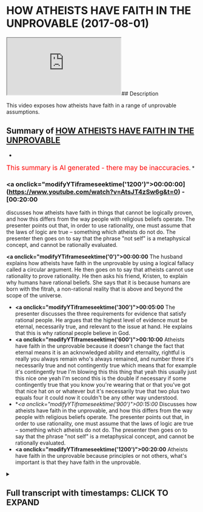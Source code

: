 # HOW ATHEISTS HAVE FAITH IN THE UNPROVABLE (2017-08-01)

<iframe loading='lazy' src='https://www.youtube.com/embed/AtsJT4zSw6g'></iframe>## Description

This video exposes how atheists have faith in a range of unprovable assumptions.

## Summary of [HOW ATHEISTS HAVE FAITH IN THE UNPROVABLE](https://www.youtube.com/watch?v=AtsJT4zSw6g)


*

<span style="color:red; font-size:125%">This summary is AI generated - there may be inaccuracies</span>. [](/)*

### <a onclick=\"modifyYTiframeseektime('1200')\">00:00:00](https://www.youtube.com/watch?v=AtsJT4zSw6g&t=0) - [00:20:00</a>

 discusses how atheists have faith in things that cannot be logically proven, and how this differs from the way people with religious beliefs operate. The presenter points out that, in order to use rationality, one must assume that the laws of logic are true – something which atheists do not do. The presenter then goes on to say that the phrase "not self" is a metaphysical concept, and cannot be rationally evaluated.

**<a onclick=\"modifyYTiframeseektime('0')\">00:00:00</a>** The husband explains how atheists have faith in the unprovable by using a logical fallacy called a circular argument. He then goes on to say that atheists cannot use rationality to prove rationality. He then asks his friend, Kristen, to explain why humans have rational beliefs. She says that it is because humans are born with the fitrah, a non-rational reality that is above and beyond the scope of the universe.
* **<a onclick=\"modifyYTiframeseektime('300')\">00:05:00</a>** The presenter discusses the three requirements for evidence that satisfy rational people. He argues that the highest level of evidence must be eternal, necessarily true, and relevant to the issue at hand. He explains that this is why rational people believe in God.
* **<a onclick=\"modifyYTiframeseektime('600')\">00:10:00</a>** Atheists have faith in the unprovable because it doesn't change the fact that eternal means it is an acknowledged ability and eternality, rightful is really you always remain who's always remained, and number three it's necessarily true and not contingently true which means that for example it's contingently true I'm blowing this this thing that yeah this usually just this nice one yeah I'm second this is the double if necessary if some contingently true that you know you're wearing that or that you've got that nice hat on or whatever but it's necessarily true that two plus two equals four it could now it couldn't be any other way understood.
* **<a onclick=\"modifyYTiframeseektime('900')\">00:15:00</a>* Discusses how atheists have faith in the unprovable, and how this differs from the way people with religious beliefs operate. The presenter points out that, in order to use rationality, one must assume that the laws of logic are true – something which atheists do not do. The presenter then goes on to say that the phrase "not self" is a metaphysical concept, and cannot be rationally evaluated.
* **<a onclick=\"modifyYTiframeseektime('1200')\">00:20:00</a>** Atheists have faith in the unprovable because principles or not others, what's important is that they have faith in the unprovable.

<details><summary><h2>Full transcript with timestamps: CLICK TO EXPAND</h2></summary>

<a onclick="modifyYTiframeseektime('0)')">0:00:00 the husband excuse me show me how you<\/a>
<a onclick="modifyYTiframeseektime('3)')">0:00:03 can hold it hovered you see the problem<\/a>
<a onclick="modifyYTiframeseektime('5)')">0:00:05 here you can find you don't see the<\/a>
<a onclick="modifyYTiframeseektime('6)')">0:00:06 problem then that would make you sorry<\/a>
<a onclick="modifyYTiframeseektime('8)')">0:00:08 sir I will make you someone who's gonna<\/a>
<a onclick="modifyYTiframeseektime('9)')">0:00:09 where the problem is in logic you have<\/a>
<a onclick="modifyYTiframeseektime('12)')">0:00:12 something called a logical fallacy<\/a>
<a onclick="modifyYTiframeseektime('14)')">0:00:14 ladies and gentlemen the logical fallacy<\/a>
<a onclick="modifyYTiframeseektime('16)')">0:00:16 is with me and let me stick with the<\/a>
<a onclick="modifyYTiframeseektime('18)')">0:00:18 ladies and gentle because also the<\/a>
<a onclick="modifyYTiframeseektime('19)')">0:00:19 people around they have it they need to<\/a>
<a onclick="modifyYTiframeseektime('21)')">0:00:21 be educated we can have a conference let<\/a>
<a onclick="modifyYTiframeseektime('23)')">0:00:23 me speak you right people at any time<\/a>
<a onclick="modifyYTiframeseektime('24)')">0:00:24 you think people are learning please<\/a>
<a onclick="modifyYTiframeseektime('25)')">0:00:25 yeah let me tell you something here let<\/a>
<a onclick="modifyYTiframeseektime('28)')">0:00:28 me say something go see them again<\/a>
<a onclick="modifyYTiframeseektime('29)')">0:00:29 Richard<\/a>
<a onclick="modifyYTiframeseektime('30)')">0:00:30 Rob sorry apologize honestly I forgot<\/a>
<a onclick="modifyYTiframeseektime('32)')">0:00:32 now Rob if I tell you something right<\/a>
<a onclick="modifyYTiframeseektime('35)')">0:00:35 here right now do you use rush it cut to<\/a>
<a onclick="modifyYTiframeseektime('39)')">0:00:39 the writers place a circular argument a<\/a>
<a onclick="modifyYTiframeseektime('40)')">0:00:40 circular argument is to use the thing to<\/a>
<a onclick="modifyYTiframeseektime('43)')">0:00:43 prove a thing<\/a>
<a onclick="modifyYTiframeseektime('43)')">0:00:43 okay how so how do you prove that I'm<\/a>
<a onclick="modifyYTiframeseektime('47)')">0:00:47 told because I because I'm to understand<\/a>
<a onclick="modifyYTiframeseektime('49)')">0:00:49 - okay is that you need something<\/a>
<a onclick="modifyYTiframeseektime('52)')">0:00:52 external from the thing in order to<\/a>
<a onclick="modifyYTiframeseektime('54)')">0:00:54 prove the thing otherwise you've fallen<\/a>
<a onclick="modifyYTiframeseektime('57)')">0:00:57 into a logical fallacy here's a circular<\/a>
<a onclick="modifyYTiframeseektime('59)')">0:00:59 argument you understand thank you<\/a>
<a onclick="modifyYTiframeseektime('60)')">0:01:00 self-evident substituting choose<\/a>
<a onclick="modifyYTiframeseektime('63)')">0:01:03 axiomatic what a term you use okay those<\/a>
<a onclick="modifyYTiframeseektime('65)')">0:01:05 of the logic so you'll say my question<\/a>
<a onclick="modifyYTiframeseektime('67)')">0:01:07 to you sir<\/a>
<a onclick="modifyYTiframeseektime('68)')">0:01:08 it was thank you no I'm not in the same<\/a>
<a onclick="modifyYTiframeseektime('70)')">0:01:10 position okay thank you Wow before I<\/a>
<a onclick="modifyYTiframeseektime('72)')">0:01:12 show you just to recap your position was<\/a>
<a onclick="modifyYTiframeseektime('75)')">0:01:15 you can use rationality to prove<\/a>
<a onclick="modifyYTiframeseektime('78)')">0:01:18 rationality you understand that I didn't<\/a>
<a onclick="modifyYTiframeseektime('80)')">0:01:20 say that yes you did it is no<\/a>
<a onclick="modifyYTiframeseektime('82)')">0:01:22 dimensionality no you said you can I ask<\/a>
<a onclick="modifyYTiframeseektime('84)')">0:01:24 you directly okay and it's on camera I<\/a>
<a onclick="modifyYTiframeseektime('86)')">0:01:26 said can you use rationality are you<\/a>
<a onclick="modifyYTiframeseektime('88)')">0:01:28 telling me you can use rational reason<\/a>
<a onclick="modifyYTiframeseektime('89)')">0:01:29 yes yes okay now my question to you sir<\/a>
<a onclick="modifyYTiframeseektime('91)')">0:01:31 is is it the case now have you<\/a>
<a onclick="modifyYTiframeseektime('95)')">0:01:35 understood that why you can't use<\/a>
<a onclick="modifyYTiframeseektime('96)')">0:01:36 rationality to prove rationality okay<\/a>
<a onclick="modifyYTiframeseektime('98)')">0:01:38 let me tell you then it will project it<\/a>
<a onclick="modifyYTiframeseektime('100)')">0:01:40 applies and explanation I know it's a<\/a>
<a onclick="modifyYTiframeseektime('103)')">0:01:43 it's a circular argument it's a fallacy<\/a>
<a onclick="modifyYTiframeseektime('105)')">0:01:45 see axiomatic properly basic beliefs so<\/a>
<a onclick="modifyYTiframeseektime('109)')">0:01:49 you're saying is axiomatic something<\/a>
<a onclick="modifyYTiframeseektime('111)')">0:01:51 which is actually magic by definition<\/a>
<a onclick="modifyYTiframeseektime('113)')">0:01:53 requires no evidence has no evidence<\/a>
<a onclick="modifyYTiframeseektime('117)')">0:01:57 much as it has no means no has more<\/a>
<a onclick="modifyYTiframeseektime('120)')">0:02:00 evident you have to use it in order to<\/a>
<a onclick="modifyYTiframeseektime('122)')">0:02:02 fossilize the evidence that you have a<\/a>
<a onclick="modifyYTiframeseektime('123)')">0:02:03 mind<\/a>
<a onclick="modifyYTiframeseektime('125)')">0:02:05 but if you give us understanding why the<\/a>
<a onclick="modifyYTiframeseektime('127)')">0:02:07 evidence that you sir have a mind and<\/a>
<a onclick="modifyYTiframeseektime('129)')">0:02:09 rationality if we're able to speak that<\/a>
<a onclick="modifyYTiframeseektime('131)')">0:02:11 I'm able to thank you so you're using<\/a>
<a onclick="modifyYTiframeseektime('132)')">0:02:12 your using your mind and rationality to<\/a>
<a onclick="modifyYTiframeseektime('134)')">0:02:14 prove mind emotional theory so it's a<\/a>
<a onclick="modifyYTiframeseektime('136)')">0:02:16 circular argument as always notice told<\/a>
<a onclick="modifyYTiframeseektime('138)')">0:02:18 you that it makes you mad<\/a>
<a onclick="modifyYTiframeseektime('139)')">0:02:19 okay so now you're asking me how do I do<\/a>
<a onclick="modifyYTiframeseektime('143)')">0:02:23 it yes okay Kristen get on with it no no<\/a>
<a onclick="modifyYTiframeseektime('148)')">0:02:28 no question my friend we'll see them<\/a>
<a onclick="modifyYTiframeseektime('150)')">0:02:30 again sir I'm Andy and oh I've told you<\/a>
<a onclick="modifyYTiframeseektime('153)')">0:02:33 before I'm moving I apologize<\/a>
<a onclick="modifyYTiframeseektime('157)')">0:02:37 no I'm gonna have to have an approver<\/a>
<a onclick="modifyYTiframeseektime('162)')">0:02:42 what is required in order for<\/a>
<a onclick="modifyYTiframeseektime('165)')">0:02:45 rationality to be accepted as your world<\/a>
<a onclick="modifyYTiframeseektime('170)')">0:02:50 self-evident or axiomatic if something<\/a>
<a onclick="modifyYTiframeseektime('173)')">0:02:53 above and beyond they the rational realm<\/a>
<a onclick="modifyYTiframeseektime('177)')">0:02:57 that endow weather is with rationality<\/a>
<a onclick="modifyYTiframeseektime('182)')">0:03:02 in other words are you where your<\/a>
<a onclick="modifyYTiframeseektime('185)')">0:03:05 rationality to come up with no no no I'm<\/a>
<a onclick="modifyYTiframeseektime('188)')">0:03:08 not<\/a>
<a onclick="modifyYTiframeseektime('188)')">0:03:08 this is what I'm going to come to I'm<\/a>
<a onclick="modifyYTiframeseektime('190)')">0:03:10 actually not using Irish malleable wait<\/a>
<a onclick="modifyYTiframeseektime('192)')">0:03:12 a minute wait a minute<\/a>
<a onclick="modifyYTiframeseektime('193)')">0:03:13 okay no no I'm not going to be using my<\/a>
<a onclick="modifyYTiframeseektime('196)')">0:03:16 other I'll tell you from a theological<\/a>
<a onclick="modifyYTiframeseektime('198)')">0:03:18 Islamic perspective I'll tell you<\/a>
<a onclick="modifyYTiframeseektime('200)')">0:03:20 exactly what we believe with limbs and<\/a>
<a onclick="modifyYTiframeseektime('203)')">0:03:23 it's our explanation believe that we are<\/a>
<a onclick="modifyYTiframeseektime('206)')">0:03:26 born with something called the fitfully<\/a>
<a onclick="modifyYTiframeseektime('208)')">0:03:28 come down come down also come come down<\/a>
<a onclick="modifyYTiframeseektime('213)')">0:03:33 if you want to hear an explanation then<\/a>
<a onclick="modifyYTiframeseektime('215)')">0:03:35 you're okay the fitrah is a non rational<\/a>
<a onclick="modifyYTiframeseektime('218)')">0:03:38 reality that every human being is a<\/a>
<a onclick="modifyYTiframeseektime('221)')">0:03:41 nativity Oh hold on hold on now hold on<\/a>
<a onclick="modifyYTiframeseektime('223)')">0:03:43 hold on<\/a>
<a onclick="modifyYTiframeseektime('224)')">0:03:44 it's a non rational reality that all<\/a>
<a onclick="modifyYTiframeseektime('228)')">0:03:48 human beings are born with we justify<\/a>
<a onclick="modifyYTiframeseektime('231)')">0:03:51 our rationality based on the fact that<\/a>
<a onclick="modifyYTiframeseektime('234)')">0:03:54 we have something transcendent eternal<\/a>
<a onclick="modifyYTiframeseektime('237)')">0:03:57 an entity above and beyond the scope of<\/a>
<a onclick="modifyYTiframeseektime('239)')">0:03:59 the universe that then in those human<\/a>
<a onclick="modifyYTiframeseektime('242)')">0:04:02 beings with rationality as a claim yes<\/a>
<a onclick="modifyYTiframeseektime('245)')">0:04:05 it's a clear claim that now this is an<\/a>
<a onclick="modifyYTiframeseektime('248)')">0:04:08 explanation that's my explanation why<\/a>
<a onclick="modifyYTiframeseektime('251)')">0:04:11 I'm saying is what other explanation do<\/a>
<a onclick="modifyYTiframeseektime('254)')">0:04:14 you have works for explaining the fact<\/a>
<a onclick="modifyYTiframeseektime('257)')">0:04:17 that we have rationality<\/a>
<a onclick="modifyYTiframeseektime('258)')">0:04:18 - well you have nothing shut see the<\/a>
<a onclick="modifyYTiframeseektime('260)')">0:04:20 bird him forever no you have nothing I<\/a>
<a onclick="modifyYTiframeseektime('262)')">0:04:22 thought you have an information source<\/a>
<a onclick="modifyYTiframeseektime('263)')">0:04:23 you've made a decision<\/a>
<a onclick="modifyYTiframeseektime('265)')">0:04:25 no I've made the next and I've given you<\/a>
<a onclick="modifyYTiframeseektime('266)')">0:04:26 an explanation it's a difference between<\/a>
<a onclick="modifyYTiframeseektime('268)')">0:04:28 an explanation an assertion you made<\/a>
<a onclick="modifyYTiframeseektime('270)')">0:04:30 initiation yeah it's the same thing<\/a>
<a onclick="modifyYTiframeseektime('271)')">0:04:31 there could happen sometimes they know<\/a>
<a onclick="modifyYTiframeseektime('273)')">0:04:33 sometimes the decision can take that<\/a>
<a onclick="modifyYTiframeseektime('275)')">0:04:35 sometimes in the assertion can take the<\/a>
<a onclick="modifyYTiframeseektime('277)')">0:04:37 form of an explanation why not I'll be<\/a>
<a onclick="modifyYTiframeseektime('279)')">0:04:39 honest with you you're clean you're<\/a>
<a onclick="modifyYTiframeseektime('280)')">0:04:40 hungry you can talk no no no Rob you did<\/a>
<a onclick="modifyYTiframeseektime('283)')">0:04:43 you family I mean the whole don't with<\/a>
<a onclick="modifyYTiframeseektime('284)')">0:04:44 it nationality because it's very cool<\/a>
<a onclick="modifyYTiframeseektime('287)')">0:04:47 game I do eating Russian out why do<\/a>
<a onclick="modifyYTiframeseektime('288)')">0:04:48 humans have rational why do they believe<\/a>
<a onclick="modifyYTiframeseektime('290)')">0:04:50 that right now yes it's baby Olivia<\/a>
<a onclick="modifyYTiframeseektime('292)')">0:04:52 since I'm a human being now why you ate<\/a>
<a onclick="modifyYTiframeseektime('296)')">0:04:56 it oh well why is your wife your<\/a>
<a onclick="modifyYTiframeseektime('298)')">0:04:58 theological belief I have none I just -<\/a>
<a onclick="modifyYTiframeseektime('300)')">0:05:00 okay that's a pretty - so my my evidence<\/a>
<a onclick="modifyYTiframeseektime('304)')">0:05:04 and people can get yes based on<\/a>
<a onclick="modifyYTiframeseektime('306)')">0:05:06 civilizations that existed before the<\/a>
<a onclick="modifyYTiframeseektime('309)')">0:05:09 ancient bring the works of Aristotle<\/a>
<a onclick="modifyYTiframeseektime('311)')">0:05:11 so please discussing this very thing and<\/a>
<a onclick="modifyYTiframeseektime('314)')">0:05:14 the evidence that they used to prove it<\/a>
<a onclick="modifyYTiframeseektime('316)')">0:05:16 and you have the ancient Egyptian yes<\/a>
<a onclick="modifyYTiframeseektime('318)')">0:05:18 the Sumerians the mixer yeah okay and<\/a>
<a onclick="modifyYTiframeseektime('320)')">0:05:20 you how they disgust me that is what is<\/a>
<a onclick="modifyYTiframeseektime('322)')">0:05:22 so percent based on your logic let's<\/a>
<a onclick="modifyYTiframeseektime('324)')">0:05:24 take your logic because I like what you<\/a>
<a onclick="modifyYTiframeseektime('326)')">0:05:26 said there would you say that something<\/a>
<a onclick="modifyYTiframeseektime('329)')">0:05:29 an idea which is cross-cultural<\/a>
<a onclick="modifyYTiframeseektime('332)')">0:05:32 cross-cultural and defies the boundaries<\/a>
<a onclick="modifyYTiframeseektime('336)')">0:05:36 of culture what I mean by that is that<\/a>
<a onclick="modifyYTiframeseektime('338)')">0:05:38 you're from Africa maybe or from um in<\/a>
<a onclick="modifyYTiframeseektime('341)')">0:05:41 African culture you have certain customs<\/a>
<a onclick="modifyYTiframeseektime('343)')">0:05:43 in Arab culture have certain customs in<\/a>
<a onclick="modifyYTiframeseektime('345)')">0:05:45 South African country a culture have<\/a>
<a onclick="modifyYTiframeseektime('348)')">0:05:48 circus something which which basically<\/a>
<a onclick="modifyYTiframeseektime('350)')">0:05:50 goes above and beyond the cultural<\/a>
<a onclick="modifyYTiframeseektime('352)')">0:05:52 landscape and goes into a so basically<\/a>
<a onclick="modifyYTiframeseektime('355)')">0:05:55 thought an idea which is present across<\/a>
<a onclick="modifyYTiframeseektime('357)')">0:05:57 cultures and across time no I mean by an<\/a>
<a onclick="modifyYTiframeseektime('363)')">0:06:03 idea like for example language language<\/a>
<a onclick="modifyYTiframeseektime('365)')">0:06:05 exists across cultures and across<\/a>
<a onclick="modifyYTiframeseektime('367)')">0:06:07 different places and times mathematics<\/a>
<a onclick="modifyYTiframeseektime('370)')">0:06:10 exists across cultures and across<\/a>
<a onclick="modifyYTiframeseektime('372)')">0:06:12 different times<\/a>
<a onclick="modifyYTiframeseektime('374)')">0:06:14 do you accept the ideas that exist<\/a>
<a onclick="modifyYTiframeseektime('376)')">0:06:16 across cultures across time yeah or<\/a>
<a onclick="modifyYTiframeseektime('379)')">0:06:19 something basically which are above and<\/a>
<a onclick="modifyYTiframeseektime('382)')">0:06:22 beyond the sociological timeframe so I<\/a>
<a onclick="modifyYTiframeseektime('385)')">0:06:25 mean by that is the idea of God the idea<\/a>
<a onclick="modifyYTiframeseektime('387)')">0:06:27 of monotheism is the first one is what<\/a>
<a onclick="modifyYTiframeseektime('389)')">0:06:29 God is it is yes<\/a>
<a onclick="modifyYTiframeseektime('391)')">0:06:31 the idea of molecules another time then<\/a>
<a onclick="modifyYTiframeseektime('393)')">0:06:33 ideal monotheism is something which is<\/a>
<a onclick="modifyYTiframeseektime('395)')">0:06:35 exactly what you said it is something<\/a>
<a onclick="modifyYTiframeseektime('397)')">0:06:37 which is not specified to one particular<\/a>
<a onclick="modifyYTiframeseektime('399)')">0:06:39 culture has existed a full time is cross<\/a>
<a onclick="modifyYTiframeseektime('403)')">0:06:43 civilizational and its cost and it's a<\/a>
<a onclick="modifyYTiframeseektime('406)')">0:06:46 as well more than a real time span so<\/a>
<a onclick="modifyYTiframeseektime('408)')">0:06:48 it's not just let's say it's really for<\/a>
<a onclick="modifyYTiframeseektime('409)')">0:06:49 central moment oratory this is more than<\/a>
<a onclick="modifyYTiframeseektime('412)')">0:06:52 you can say the plate ism atheism is not<\/a>
<a onclick="modifyYTiframeseektime('414)')">0:06:54 as you've just described it's a very new<\/a>
<a onclick="modifyYTiframeseektime('416)')">0:06:56 phenomena as a relator is studying<\/a>
<a onclick="modifyYTiframeseektime('421)')">0:07:01 philosophy on what was your memory and<\/a>
<a onclick="modifyYTiframeseektime('424)')">0:07:04 what point is America as opposed to the<\/a>
<a onclick="modifyYTiframeseektime('426)')">0:07:06 earth when the under thought the early<\/a>
<a onclick="modifyYTiframeseektime('428)')">0:07:08 Homo sapiens walk the earth they didn't<\/a>
<a onclick="modifyYTiframeseektime('430)')">0:07:10 worship God 30s Cleo about technically<\/a>
<a onclick="modifyYTiframeseektime('432)')">0:07:12 that's not a no yes with ethical<\/a>
<a onclick="modifyYTiframeseektime('435)')">0:07:15 definitely the so claim your claim is<\/a>
<a onclick="modifyYTiframeseektime('438)')">0:07:18 based on our interim healthy right let's<\/a>
<a onclick="modifyYTiframeseektime('440)')">0:07:20 disappointed Mohammed was the human<\/a>
<a onclick="modifyYTiframeseektime('441)')">0:07:21 being the prophet yeah I was talking to<\/a>
<a onclick="modifyYTiframeseektime('443)')">0:07:23 another about I'm getting back to where<\/a>
<a onclick="modifyYTiframeseektime('444)')">0:07:24 I think he was a prophet he brought to<\/a>
<a onclick="modifyYTiframeseektime('446)')">0:07:26 the Middle Eastern is the word of Allah<\/a>
<a onclick="modifyYTiframeseektime('448)')">0:07:28 and told them about the Quran but he was<\/a>
<a onclick="modifyYTiframeseektime('450)')">0:07:30 a human being yet before he was born<\/a>
<a onclick="modifyYTiframeseektime('452)')">0:07:32 what were they doing they weren't<\/a>
<a onclick="modifyYTiframeseektime('454)')">0:07:34 worshiping one God no you're right it<\/a>
<a onclick="modifyYTiframeseektime('456)')">0:07:36 wouldn't matter okay no person what<\/a>
<a onclick="modifyYTiframeseektime('459)')">0:07:39 we're not saying is that everyone<\/a>
<a onclick="modifyYTiframeseektime('460)')">0:07:40 believing good yeah no I'm not saying is<\/a>
<a onclick="modifyYTiframeseektime('463)')">0:07:43 that no one was making up for what you<\/a>
<a onclick="modifyYTiframeseektime('465)')">0:07:45 understand what I'm not saying you<\/a>
<a onclick="modifyYTiframeseektime('466)')">0:07:46 should let me let me clarify it you're<\/a>
<a onclick="modifyYTiframeseektime('468)')">0:07:48 not gonna like me like that I'm gonna be<\/a>
<a onclick="modifyYTiframeseektime('471)')">0:07:51 like let me let me take let me take a<\/a>
<a onclick="modifyYTiframeseektime('473)')">0:07:53 step back<\/a>
<a onclick="modifyYTiframeseektime('473)')">0:07:53 yeah because I can see how that could be<\/a>
<a onclick="modifyYTiframeseektime('475)')">0:07:55 misconstrued you know I don't mean it<\/a>
<a onclick="modifyYTiframeseektime('476)')">0:07:56 like that I don't mean it's a 21st<\/a>
<a onclick="modifyYTiframeseektime('478)')">0:07:58 century thing ie it didn't exist before<\/a>
<a onclick="modifyYTiframeseektime('480)')">0:08:00 that would be ridiculous I'm saying but<\/a>
<a onclick="modifyYTiframeseektime('482)')">0:08:02 what I want to go back to support your<\/a>
<a onclick="modifyYTiframeseektime('483)')">0:08:03 thing listening rationale is something<\/a>
<a onclick="modifyYTiframeseektime('485)')">0:08:05 about human beings that exist and it<\/a>
<a onclick="modifyYTiframeseektime('488)')">0:08:08 then passed on studies what you're sayin<\/a>
<a onclick="modifyYTiframeseektime('490)')">0:08:10 and what is your evidence for that I'm<\/a>
<a onclick="modifyYTiframeseektime('492)')">0:08:12 saying that nice the best explanation<\/a>
<a onclick="modifyYTiframeseektime('494)')">0:08:14 for the existence of in Aveiro body what<\/a>
<a onclick="modifyYTiframeseektime('496)')">0:08:16 I think let me tell you basically one<\/a>
<a onclick="modifyYTiframeseektime('500)')">0:08:20 that's the to many of you know the law<\/a>
<a onclick="modifyYTiframeseektime('502)')">0:08:22 for is one two three four view so I'm<\/a>
<a onclick="modifyYTiframeseektime('504)')">0:08:24 James versatility no that's okay but one<\/a>
<a onclick="modifyYTiframeseektime('506)')">0:08:26 voice at a time cuz<\/a>
<a onclick="modifyYTiframeseektime('508)')">0:08:28 we'll just become a little bit well I'll<\/a>
<a onclick="modifyYTiframeseektime('509)')">0:08:29 simplify what is your evidence that<\/a>
<a onclick="modifyYTiframeseektime('511)')">0:08:31 rational public life like it don't even<\/a>
<a onclick="modifyYTiframeseektime('514)')">0:08:34 have to get that for all we need from<\/a>
<a onclick="modifyYTiframeseektime('515)')">0:08:35 them is evident with etc exists in<\/a>
<a onclick="modifyYTiframeseektime('517)')">0:08:37 Albany okay thank you didn't take that's<\/a>
<a onclick="modifyYTiframeseektime('519)')">0:08:39 true now there's an anaconda okay if I<\/a>
<a onclick="modifyYTiframeseektime('522)')">0:08:42 have so what we're saying is this is<\/a>
<a onclick="modifyYTiframeseektime('524)')">0:08:44 important because when you ask you for<\/a>
<a onclick="modifyYTiframeseektime('526)')">0:08:46 evidence this is important and I want<\/a>
<a onclick="modifyYTiframeseektime('529)')">0:08:49 everyone to remember one about to say<\/a>
<a onclick="modifyYTiframeseektime('530)')">0:08:50 today yeah no I want you to remember I<\/a>
<a onclick="modifyYTiframeseektime('533)')">0:08:53 want you to remember Newton about<\/a>
<a onclick="modifyYTiframeseektime('534)')">0:08:54 everyone the audience at home under<\/a>
<a onclick="modifyYTiframeseektime('536)')">0:08:56 Libyans watching at home ladies and<\/a>
<a onclick="modifyYTiframeseektime('538)')">0:08:58 gentlemen right when you speak to an<\/a>
<a onclick="modifyYTiframeseektime('541)')">0:09:01 atheist when I'm speaking to you right<\/a>
<a onclick="modifyYTiframeseektime('542)')">0:09:02 now when you ask for evidence the first<\/a>
<a onclick="modifyYTiframeseektime('545)')">0:09:05 thing you have to ask the atheist I'm<\/a>
<a onclick="modifyYTiframeseektime('548)')">0:09:08 sorry I do apologize<\/a>
<a onclick="modifyYTiframeseektime('549)')">0:09:09 Oasis once again let me plead last time<\/a>
<a onclick="modifyYTiframeseektime('552)')">0:09:12 we spoke it in your nose-ring anyways<\/a>
<a onclick="modifyYTiframeseektime('557)')">0:09:17 I'm not going to let me let me let<\/a>
<a onclick="modifyYTiframeseektime('559)')">0:09:19 whatever you are okay you know an<\/a>
<a onclick="modifyYTiframeseektime('561)')">0:09:21 agnostic and negative eight years well<\/a>
<a onclick="modifyYTiframeseektime('563)')">0:09:23 sure no probably not sure it was this<\/a>
<a onclick="modifyYTiframeseektime('565)')">0:09:25 classical notion it like so let me tell<\/a>
<a onclick="modifyYTiframeseektime('567)')">0:09:27 you something right here right now Rob<\/a>
<a onclick="modifyYTiframeseektime('570)')">0:09:30 come on Rob let me tell you something<\/a>
<a onclick="modifyYTiframeseektime('572)')">0:09:32 when I speak to you right now in my mind<\/a>
<a onclick="modifyYTiframeseektime('574)')">0:09:34 from a philosophical perspective and ya<\/a>
<a onclick="modifyYTiframeseektime('577)')">0:09:37 know philosophical perspective person I<\/a>
<a onclick="modifyYTiframeseektime('580)')">0:09:40 believe that the highest level of<\/a>
<a onclick="modifyYTiframeseektime('582)')">0:09:42 evidence fulfills three different<\/a>
<a onclick="modifyYTiframeseektime('584)')">0:09:44 criteria let me tell you why I believe<\/a>
<a onclick="modifyYTiframeseektime('585)')">0:09:45 ya the highest level of evidence has to<\/a>
<a onclick="modifyYTiframeseektime('588)')">0:09:48 be encouraged about has to be eternal<\/a>
<a onclick="modifyYTiframeseektime('591)')">0:09:51 and has to be necessarily true not<\/a>
<a onclick="modifyYTiframeseektime('594)')">0:09:54 contingently true let me let me unpack<\/a>
<a onclick="modifyYTiframeseektime('596)')">0:09:56 that please yeah this is something<\/a>
<a onclick="modifyYTiframeseektime('598)')">0:09:58 basically encouraged will win something<\/a>
<a onclick="modifyYTiframeseektime('600)')">0:10:00 which doesn't change eternal means it is<\/a>
<a onclick="modifyYTiframeseektime('603)')">0:10:03 an acknowledged ability and eternality<\/a>
<a onclick="modifyYTiframeseektime('605)')">0:10:05 rightful is really you always remain<\/a>
<a onclick="modifyYTiframeseektime('607)')">0:10:07 who's always remained yeah and number<\/a>
<a onclick="modifyYTiframeseektime('609)')">0:10:09 three it's necessarily true and not<\/a>
<a onclick="modifyYTiframeseektime('612)')">0:10:12 contingently true<\/a>
<a onclick="modifyYTiframeseektime('613)')">0:10:13 which means that for example it's<\/a>
<a onclick="modifyYTiframeseektime('615)')">0:10:15 contingently true I'm blowing this this<\/a>
<a onclick="modifyYTiframeseektime('617)')">0:10:17 thing that yeah this usually just this<\/a>
<a onclick="modifyYTiframeseektime('620)')">0:10:20 nice one yeah I'm second this is the<\/a>
<a onclick="modifyYTiframeseektime('622)')">0:10:22 double if necessary if some contingently<\/a>
<a onclick="modifyYTiframeseektime('624)')">0:10:24 truth that you know you're wearing that<\/a>
<a onclick="modifyYTiframeseektime('625)')">0:10:25 or that you've got that nice hat on or<\/a>
<a onclick="modifyYTiframeseektime('627)')">0:10:27 whatever but it's necessarily true that<\/a>
<a onclick="modifyYTiframeseektime('630)')">0:10:30 two plus two equals four<\/a>
<a onclick="modifyYTiframeseektime('632)')">0:10:32 it could now it couldn't be any other<\/a>
<a onclick="modifyYTiframeseektime('634)')">0:10:34 way understood<\/a>
<a onclick="modifyYTiframeseektime('635)')">0:10:35 you get this you accept down or you<\/a>
<a onclick="modifyYTiframeseektime('637)')">0:10:37 please the rule sweet yes you're<\/a>
<a onclick="modifyYTiframeseektime('641)')">0:10:41 absolutely right it's good caveat within<\/a>
<a onclick="modifyYTiframeseektime('643)')">0:10:43 the rules of arithmetic two plus two<\/a>
<a onclick="modifyYTiframeseektime('644)')">0:10:44 equals four is not contingently true<\/a>
<a onclick="modifyYTiframeseektime('646)')">0:10:46 that's necessarily true<\/a>
<a onclick="modifyYTiframeseektime('647)')">0:10:47 okay okay okay we'll do it so what were<\/a>
<a onclick="modifyYTiframeseektime('650)')">0:10:50 what we're saying here something which<\/a>
<a onclick="modifyYTiframeseektime('653)')">0:10:53 fulfills those three criteria does not<\/a>
<a onclick="modifyYTiframeseektime('655)')">0:10:55 exist<\/a>
<a onclick="modifyYTiframeseektime('656)')">0:10:56 wait a minute wait a minute then I again<\/a>
<a onclick="modifyYTiframeseektime('661)')">0:11:01 okay I'll say it one more time are you<\/a>
<a onclick="modifyYTiframeseektime('663)')">0:11:03 speaking with yourself oh no no let me<\/a>
<a onclick="modifyYTiframeseektime('666)')">0:11:06 tell you no longer a factor basically<\/a>
<a onclick="modifyYTiframeseektime('668)')">0:11:08 tourists - thank you no no get the<\/a>
<a onclick="modifyYTiframeseektime('670)')">0:11:10 thousand thumbs up okay wait a minute<\/a>
<a onclick="modifyYTiframeseektime('675)')">0:11:15 let me tell you I mean I'm sure often<\/a>
<a onclick="modifyYTiframeseektime('676)')">0:11:16 Oregon religion slave is all saleable<\/a>
<a onclick="modifyYTiframeseektime('679)')">0:11:19 time okay so what do you think no no I<\/a>
<a onclick="modifyYTiframeseektime('681)')">0:11:21 say all the time I'll say all the time<\/a>
<a onclick="modifyYTiframeseektime('684)')">0:11:24 something which fulfills those three<\/a>
<a onclick="modifyYTiframeseektime('686)')">0:11:26 criteria whether it be mathematics<\/a>
<a onclick="modifyYTiframeseektime('688)')">0:11:28 whether it be rationality whether it be<\/a>
<a onclick="modifyYTiframeseektime('691)')">0:11:31 science anything you bring logic<\/a>
<a onclick="modifyYTiframeseektime('693)')">0:11:33 deductive inductive abductive anything<\/a>
<a onclick="modifyYTiframeseektime('697)')">0:11:37 you want will never fulfill those<\/a>
<a onclick="modifyYTiframeseektime('698)')">0:11:38 require you so why did you bring it up<\/a>
<a onclick="modifyYTiframeseektime('700)')">0:11:40 I'll tell you why because now we know<\/a>
<a onclick="modifyYTiframeseektime('702)')">0:11:42 what we can't give evidence for it's<\/a>
<a onclick="modifyYTiframeseektime('704)')">0:11:44 important when you go asking me for<\/a>
<a onclick="modifyYTiframeseektime('706)')">0:11:46 evidence in a lot and I'm not saying you<\/a>
<a onclick="modifyYTiframeseektime('708)')">0:11:48 said this but in my mind the highest<\/a>
<a onclick="modifyYTiframeseektime('710)')">0:11:50 level of evidence is that well you have<\/a>
<a onclick="modifyYTiframeseektime('712)')">0:11:52 to understand that if you ask me for<\/a>
<a onclick="modifyYTiframeseektime('713)')">0:11:53 evidence on that level you can't bring<\/a>
<a onclick="modifyYTiframeseektime('715)')">0:11:55 the evidence for anything you get me<\/a>
<a onclick="modifyYTiframeseektime('716)')">0:11:56 have asked you for no I'm not so why my<\/a>
<a onclick="modifyYTiframeseektime('718)')">0:11:58 company that the criteria you can bring<\/a>
<a onclick="modifyYTiframeseektime('719)')">0:11:59 yourself yep now the point is what kind<\/a>
<a onclick="modifyYTiframeseektime('722)')">0:12:02 of evidence do we as human beings<\/a>
<a onclick="modifyYTiframeseektime('724)')">0:12:04 operate with this is a question the<\/a>
<a onclick="modifyYTiframeseektime('726)')">0:12:06 answer is as follows<\/a>
<a onclick="modifyYTiframeseektime('727)')">0:12:07 did you understand that man did y'all<\/a>
<a onclick="modifyYTiframeseektime('729)')">0:12:09 know you can't be the criteria which you<\/a>
<a onclick="modifyYTiframeseektime('731)')">0:12:11 which no one can know on typical<\/a>
<a onclick="modifyYTiframeseektime('733)')">0:12:13 leverage that criteria is not fulfilled<\/a>
<a onclick="modifyYTiframeseektime('735)')">0:12:15 anywhere that is okay give me one<\/a>
<a onclick="modifyYTiframeseektime('737)')">0:12:17 exception of something which is<\/a>
<a onclick="modifyYTiframeseektime('738)')">0:12:18 necessarily true and in the century<\/a>
<a onclick="modifyYTiframeseektime('741)')">0:12:21 eternal unintelligible periodic in<\/a>
<a onclick="modifyYTiframeseektime('743)')">0:12:23 layman's terms just to simplify this the<\/a>
<a onclick="modifyYTiframeseektime('746)')">0:12:26 onus is not on me to prove that<\/a>
<a onclick="modifyYTiframeseektime('748)')">0:12:28 another world I'm not saying the other<\/a>
<a onclick="modifyYTiframeseektime('750)')">0:12:30 world I'm not saying anything about of<\/a>
<a onclick="modifyYTiframeseektime('751)')">0:12:31 all you're talking about a higher than a<\/a>
<a onclick="modifyYTiframeseektime('753)')">0:12:33 fraction of a person but not a person<\/a>
<a onclick="modifyYTiframeseektime('755)')">0:12:35 please please<\/a>
<a onclick="modifyYTiframeseektime('755)')">0:12:35 you know you I'm saying I looked yeah if<\/a>
<a onclick="modifyYTiframeseektime('758)')">0:12:38 I say kimchi to deliver that way it's<\/a>
<a onclick="modifyYTiframeseektime('761)')">0:12:41 wrong it's a position wait he can give<\/a>
<a onclick="modifyYTiframeseektime('762)')">0:12:42 us evidence for that you can do that yes<\/a>
<a onclick="modifyYTiframeseektime('765)')">0:12:45 yeah well no that's understand what so I<\/a>
<a onclick="modifyYTiframeseektime('768)')">0:12:48 think the new way of discussing and this<\/a>
<a onclick="modifyYTiframeseektime('770)')">0:12:50 is I believe a revolutionary thing I'm<\/a>
<a onclick="modifyYTiframeseektime('772)')">0:12:52 going to do it because could impede<\/a>
<a onclick="modifyYTiframeseektime('774)')">0:12:54 consign yes absolutely paradigm I refuse<\/a>
<a onclick="modifyYTiframeseektime('778)')">0:12:58 wait a minute what were you talking<\/a>
<a onclick="modifyYTiframeseektime('779)')">0:12:59 about<\/a>
<a onclick="modifyYTiframeseektime('780)')">0:13:00 so no no no no and then are you talking<\/a>
<a onclick="modifyYTiframeseektime('783)')">0:13:03 now I'm sorry but I refuse I refuse to<\/a>
<a onclick="modifyYTiframeseektime('787)')">0:13:07 now fall for this right to fall for this<\/a>
<a onclick="modifyYTiframeseektime('789)')">0:13:09 trap when I was younger they can be<\/a>
<a onclick="modifyYTiframeseektime('790)')">0:13:10 evidence right a nice to get the<\/a>
<a onclick="modifyYTiframeseektime('792)')">0:13:12 evidence no the first thing that must be<\/a>
<a onclick="modifyYTiframeseektime('795)')">0:13:15 established is what kind of evidence<\/a>
<a onclick="modifyYTiframeseektime('796)')">0:13:16 we're talking about because here if you<\/a>
<a onclick="modifyYTiframeseektime('799)')">0:13:19 say something is you want evidence I<\/a>
<a onclick="modifyYTiframeseektime('801)')">0:13:21 give you any evidence you can criticize<\/a>
<a onclick="modifyYTiframeseektime('803)')">0:13:23 it you know that if you give me evidence<\/a>
<a onclick="modifyYTiframeseektime('805)')">0:13:25 for anything in the world I can<\/a>
<a onclick="modifyYTiframeseektime('806)')">0:13:26 criticize it you should reasonable to do<\/a>
<a onclick="modifyYTiframeseektime('808)')">0:13:28 that yeah sometimes it can be a bad time<\/a>
<a onclick="modifyYTiframeseektime('810)')">0:13:30 sometimes no I believe this because I<\/a>
<a onclick="modifyYTiframeseektime('812)')">0:13:32 love you in it I'm one thing now<\/a>
<a onclick="modifyYTiframeseektime('814)')">0:13:34 subjective opinion okay having said this<\/a>
<a onclick="modifyYTiframeseektime('816)')">0:13:36 market is numb because I'm entitled to<\/a>
<a onclick="modifyYTiframeseektime('819)')">0:13:39 do that okay Rob cheated Rob Rob we're<\/a>
<a onclick="modifyYTiframeseektime('821)')">0:13:41 going to speech one thing I want to see<\/a>
<a onclick="modifyYTiframeseektime('823)')">0:13:43 if you accept what I'm saying or not<\/a>
<a onclick="modifyYTiframeseektime('825)')">0:13:45 what I am saying here and now and if you<\/a>
<a onclick="modifyYTiframeseektime('827)')">0:13:47 accept this it will be an easy<\/a>
<a onclick="modifyYTiframeseektime('829)')">0:13:49 conversation and it's going to be easy<\/a>
<a onclick="modifyYTiframeseektime('831)')">0:13:51 do you accept that the way that we as<\/a>
<a onclick="modifyYTiframeseektime('834)')">0:13:54 human beings come to conclusions is not<\/a>
<a onclick="modifyYTiframeseektime('836)')">0:13:56 by trying to find certainties in those<\/a>
<a onclick="modifyYTiframeseektime('838)')">0:13:58 three ways I've defined but it's trying<\/a>
<a onclick="modifyYTiframeseektime('840)')">0:14:00 to find out that which is<\/a>
<a onclick="modifyYTiframeseektime('842)')">0:14:02 probabilistically true ie I say<\/a>
<a onclick="modifyYTiframeseektime('847)')">0:14:07 basically yes the best explanation we<\/a>
<a onclick="modifyYTiframeseektime('850)')">0:14:10 say we don't in the naming<\/a>
<a onclick="modifyYTiframeseektime('851)')">0:14:11 when you check your phone okay it's a<\/a>
<a onclick="modifyYTiframeseektime('854)')">0:14:14 connection to entire scene you can<\/a>
<a onclick="modifyYTiframeseektime('856)')">0:14:16 either see there is no good neither can<\/a>
<a onclick="modifyYTiframeseektime('857)')">0:14:17 we ascertain today's good we go to the<\/a>
<a onclick="modifyYTiframeseektime('859)')">0:14:19 best public summation kind of the one<\/a>
<a onclick="modifyYTiframeseektime('862)')">0:14:22 thing with probability works in the<\/a>
<a onclick="modifyYTiframeseektime('863)')">0:14:23 following way along token advisor is<\/a>
<a onclick="modifyYTiframeseektime('865)')">0:14:25 coming through probability listen one<\/a>
<a onclick="modifyYTiframeseektime('867)')">0:14:27 thing to do we look we determine what is<\/a>
<a onclick="modifyYTiframeseektime('871)')">0:14:31 true and false based on how we we<\/a>
<a onclick="modifyYTiframeseektime('873)')">0:14:33 probable eyes things in our mind then we<\/a>
<a onclick="modifyYTiframeseektime('875)')">0:14:35 say okay this is probably true thumbs up<\/a>
<a onclick="modifyYTiframeseektime('877)')">0:14:37 when you go to the ATM machine and you<\/a>
<a onclick="modifyYTiframeseektime('878)')">0:14:38 put your card in my Andy and I said<\/a>
<a onclick="modifyYTiframeseektime('880)')">0:14:40 as other zeros yeah because I didn't say<\/a>
<a onclick="modifyYTiframeseektime('884)')">0:14:44 I'm gonna fill the card in and it says<\/a>
<a onclick="modifyYTiframeseektime('885)')">0:14:45 run zeros and so many zeros but this is<\/a>
<a onclick="modifyYTiframeseektime('888)')">0:14:48 the money that the mind is before it run<\/a>
<a onclick="modifyYTiframeseektime('893)')">0:14:53 listen when we do that ladies and<\/a>
<a onclick="modifyYTiframeseektime('895)')">0:14:55 gentlemen we're not seeing the money if<\/a>
<a onclick="modifyYTiframeseektime('896)')">0:14:56 I were doing this it's probably true<\/a>
<a onclick="modifyYTiframeseektime('898)')">0:14:58 that someone is there because we have we<\/a>
<a onclick="modifyYTiframeseektime('900)')">0:15:00 non-public reasoning that works with<\/a>
<a onclick="modifyYTiframeseektime('902)')">0:15:02 everyone we have rational reasoning we<\/a>
<a onclick="modifyYTiframeseektime('904)')">0:15:04 know how the system works that money is<\/a>
<a onclick="modifyYTiframeseektime('906)')">0:15:06 put in yeah okay but we see if it's<\/a>
<a onclick="modifyYTiframeseektime('908)')">0:15:08 right or we say properly we're told and<\/a>
<a onclick="modifyYTiframeseektime('910)')">0:15:10 put the money to my nose the fact we<\/a>
<a onclick="modifyYTiframeseektime('912)')">0:15:12 know it's not you know it's not wearing<\/a>
<a onclick="modifyYTiframeseektime('913)')">0:15:13 it<\/a>
<a onclick="modifyYTiframeseektime('913)')">0:15:13 nobody will say oh wait a minute this is<\/a>
<a onclick="modifyYTiframeseektime('916)')">0:15:16 good you're saying that now using<\/a>
<a onclick="modifyYTiframeseektime('918)')">0:15:18 tourism are you saying that anything<\/a>
<a onclick="modifyYTiframeseektime('919)')">0:15:19 that we don't see we don't believe it<\/a>
<a onclick="modifyYTiframeseektime('920)')">0:15:20 yet what we see here is that what you're<\/a>
<a onclick="modifyYTiframeseektime('922)')">0:15:22 saying is your mind no no it's okay GCM<\/a>
<a onclick="modifyYTiframeseektime('926)')">0:15:26 I do I see my mind<\/a>
<a onclick="modifyYTiframeseektime('927)')">0:15:27 can we see online a physical brain or<\/a>
<a onclick="modifyYTiframeseektime('929)')">0:15:29 VidCon I don't know if I'm imagining<\/a>
<a onclick="modifyYTiframeseektime('930)')">0:15:30 something can he be can I see what<\/a>
<a onclick="modifyYTiframeseektime('932)')">0:15:32 you're imagining no but does he help out<\/a>
<a onclick="modifyYTiframeseektime('934)')">0:15:34 the way your eyes you'll remember mine<\/a>
<a onclick="modifyYTiframeseektime('937)')">0:15:37 if you question this person this is a<\/a>
<a onclick="modifyYTiframeseektime('940)')">0:15:40 good question well let me trace of my<\/a>
<a onclick="modifyYTiframeseektime('942)')">0:15:42 personal heroes Reiser you know easily<\/a>
<a onclick="modifyYTiframeseektime('946)')">0:15:46 worse than Adam let's go back to the<\/a>
<a onclick="modifyYTiframeseektime('948)')">0:15:48 know I like this the picture on this no<\/a>
<a onclick="modifyYTiframeseektime('950)')">0:15:50 no no we have to first establish<\/a>
<a onclick="modifyYTiframeseektime('952)')">0:15:52 evidence will go nowhere no let me tell<\/a>
<a onclick="modifyYTiframeseektime('955)')">0:15:55 you something first then he has told me<\/a>
<a onclick="modifyYTiframeseektime('956)')">0:15:56 that you don't see something which<\/a>
<a onclick="modifyYTiframeseektime('959)')">0:15:59 assumes or it's kind of alluded to the<\/a>
<a onclick="modifyYTiframeseektime('960)')">0:16:00 fact you will see something you can't<\/a>
<a onclick="modifyYTiframeseektime('962)')">0:16:02 believe it I have to beat you also they<\/a>
<a onclick="modifyYTiframeseektime('966)')">0:16:06 say correct in Arkansas that you gave an<\/a>
<a onclick="modifyYTiframeseektime('968)')">0:16:08 example about going through you said the<\/a>
<a onclick="modifyYTiframeseektime('970)')">0:16:10 bank and people seen originate you gave<\/a>
<a onclick="modifyYTiframeseektime('971)')">0:16:11 an example into the cash machine and you<\/a>
<a onclick="modifyYTiframeseektime('974)')">0:16:14 said how do we know that there's money<\/a>
<a onclick="modifyYTiframeseektime('975)')">0:16:15 in there yes and I said we know because<\/a>
<a onclick="modifyYTiframeseektime('977)')">0:16:17 we either measures of you say okay so<\/a>
<a onclick="modifyYTiframeseektime('979)')">0:16:19 you know either say you see no but you<\/a>
<a onclick="modifyYTiframeseektime('981)')">0:16:21 do believe that only if you say you see<\/a>
<a onclick="modifyYTiframeseektime('983)')">0:16:23 hold on being a person is a fine goes<\/a>
<a onclick="modifyYTiframeseektime('987)')">0:16:27 into the bank person am i okay okay so<\/a>
<a onclick="modifyYTiframeseektime('989)')">0:16:29 we must go please is what you're saying<\/a>
<a onclick="modifyYTiframeseektime('992)')">0:16:32 the evidence is empirical you see it yes<\/a>
<a onclick="modifyYTiframeseektime('994)')">0:16:34 okay so it's very standard of truth and<\/a>
<a onclick="modifyYTiframeseektime('996)')">0:16:36 improve will stand up to where you have<\/a>
<a onclick="modifyYTiframeseektime('997)')">0:16:37 to see something to believe it not all<\/a>
<a onclick="modifyYTiframeseektime('999)')">0:16:39 the time okay so that's what that's fine<\/a>
<a onclick="modifyYTiframeseektime('1000)')">0:16:40 so that what your same in there is my<\/a>
<a onclick="modifyYTiframeseektime('1002)')">0:16:42 lighter in oh there we go back to our<\/a>
<a onclick="modifyYTiframeseektime('1004)')">0:16:44 senses of truth what<\/a>
<a onclick="modifyYTiframeseektime('1008)')">0:16:48 triangle I'm Gangrel how many this is<\/a>
<a onclick="modifyYTiframeseektime('1011)')">0:16:51 the gospel mathematician Vedas - Bella<\/a>
<a onclick="modifyYTiframeseektime('1013)')">0:16:53 are we three I mean with that let me out<\/a>
<a onclick="modifyYTiframeseektime('1017)')">0:16:57 okay absolutely look how many lines<\/a>
<a onclick="modifyYTiframeseektime('1020)')">0:17:00 brought me lambda yeah yeah true within<\/a>
<a onclick="modifyYTiframeseektime('1025)')">0:17:05 the rules of math is necessarily true<\/a>
<a onclick="modifyYTiframeseektime('1026)')">0:17:06 within those Americans within the rules<\/a>
<a onclick="modifyYTiframeseektime('1028)')">0:17:08 of language okay fine whatever you say<\/a>
<a onclick="modifyYTiframeseektime('1031)')">0:17:11 you're the master of the language<\/a>
<a onclick="modifyYTiframeseektime('1033)')">0:17:13 whether we like much of the language no<\/a>
<a onclick="modifyYTiframeseektime('1036)')">0:17:16 malaria but also mathematics yourself is<\/a>
<a onclick="modifyYTiframeseektime('1038)')">0:17:18 that you know mathematics is those of<\/a>
<a onclick="modifyYTiframeseektime('1039)')">0:17:19 the language anyways we don't know we're<\/a>
<a onclick="modifyYTiframeseektime('1041)')">0:17:21 try and help you through this okay now<\/a>
<a onclick="modifyYTiframeseektime('1043)')">0:17:23 hold on I don't know it's good question<\/a>
<a onclick="modifyYTiframeseektime('1045)')">0:17:25 right let me do something what so you're<\/a>
<a onclick="modifyYTiframeseektime('1048)')">0:17:28 all this important your true standard is<\/a>
<a onclick="modifyYTiframeseektime('1051)')">0:17:31 not a true standard which you can go<\/a>
<a onclick="modifyYTiframeseektime('1054)')">0:17:34 asking me to you something with certain<\/a>
<a onclick="modifyYTiframeseektime('1056)')">0:17:36 truth I'd never see that<\/a>
<a onclick="modifyYTiframeseektime('1057)')">0:17:37 thank you very much so what you're<\/a>
<a onclick="modifyYTiframeseektime('1059)')">0:17:39 asking me is give me something which is<\/a>
<a onclick="modifyYTiframeseektime('1061)')">0:17:41 most probably true give me something I<\/a>
<a onclick="modifyYTiframeseektime('1063)')">0:17:43 can evaluate which is likely true okay<\/a>
<a onclick="modifyYTiframeseektime('1065)')">0:17:45 all right so my one deserves like I was<\/a>
<a onclick="modifyYTiframeseektime('1068)')">0:17:48 saying before my best explanation for<\/a>
<a onclick="modifyYTiframeseektime('1070)')">0:17:50 the existence of a rational mind or<\/a>
<a onclick="modifyYTiframeseektime('1072)')">0:17:52 rational mind is the mind that can<\/a>
<a onclick="modifyYTiframeseektime('1075)')">0:17:55 process rationality is something above<\/a>
<a onclick="modifyYTiframeseektime('1078)')">0:17:58 and beyond rationality that then endow<\/a>
<a onclick="modifyYTiframeseektime('1080)')">0:18:00 something with Russian electric charge<\/a>
<a onclick="modifyYTiframeseektime('1081)')">0:18:01 is why we should believe that why should<\/a>
<a onclick="modifyYTiframeseektime('1083)')">0:18:03 that be why is not it's not the business<\/a>
<a onclick="modifyYTiframeseektime('1085)')">0:18:05 of science<\/a>
<a onclick="modifyYTiframeseektime('1086)')">0:18:06 anyways why is not the business of<\/a>
<a onclick="modifyYTiframeseektime('1088)')">0:18:08 science are you with your ones now I'm<\/a>
<a onclick="modifyYTiframeseektime('1089)')">0:18:09 not telling you to believe in it I'm not<\/a>
<a onclick="modifyYTiframeseektime('1091)')">0:18:11 telling you that<\/a>
<a onclick="modifyYTiframeseektime('1091)')">0:18:11 why okay if it has to be cut okay how<\/a>
<a onclick="modifyYTiframeseektime('1094)')">0:18:14 about thing if it is what we let me ask<\/a>
<a onclick="modifyYTiframeseektime('1095)')">0:18:15 you a question you're saying whether it<\/a>
<a onclick="modifyYTiframeseektime('1097)')">0:18:17 is what was it them I'm exactly saying<\/a>
<a onclick="modifyYTiframeseektime('1100)')">0:18:20 to you that just as rationality is<\/a>
<a onclick="modifyYTiframeseektime('1103)')">0:18:23 self-evident I'm saying too that the<\/a>
<a onclick="modifyYTiframeseektime('1105)')">0:18:25 fifth line itself is axiomatic it<\/a>
<a onclick="modifyYTiframeseektime('1108)')">0:18:28 metaphysical be rationally<\/a>
<a onclick="modifyYTiframeseektime('1110)')">0:18:30 I'm using no but then you're you're<\/a>
<a onclick="modifyYTiframeseektime('1112)')">0:18:32 shooting yourself unless you are yes you<\/a>
<a onclick="modifyYTiframeseektime('1114)')">0:18:34 are you're basically saying this videos<\/a>
<a onclick="modifyYTiframeseektime('1116)')">0:18:36 now let me tell you why let me tell you<\/a>
<a onclick="modifyYTiframeseektime('1118)')">0:18:38 why you're shooting yourself in the foot<\/a>
<a onclick="modifyYTiframeseektime('1118)')">0:18:38 no other well please you're sharing<\/a>
<a onclick="modifyYTiframeseektime('1121)')">0:18:41 yourself in the foot because when you're<\/a>
<a onclick="modifyYTiframeseektime('1122)')">0:18:42 actually doing a just you're being<\/a>
<a onclick="modifyYTiframeseektime('1124)')">0:18:44 discriminatory<\/a>
<a onclick="modifyYTiframeseektime('1126)')">0:18:46 so you're being discriminatory in the<\/a>
<a onclick="modifyYTiframeseektime('1129)')">0:18:49 way you're applying your standard limit<\/a>
<a onclick="modifyYTiframeseektime('1132)')">0:18:52 yes you're discriminating you're<\/a>
<a onclick="modifyYTiframeseektime('1134)')">0:18:54 discriminating I'm not know if it is not<\/a>
<a onclick="modifyYTiframeseektime('1136)')">0:18:56 too hard question you're very passionate<\/a>
<a onclick="modifyYTiframeseektime('1137)')">0:18:57 manometric quick simple inappropriate<\/a>
<a onclick="modifyYTiframeseektime('1141)')">0:19:01 you have to understand the fallacy in<\/a>
<a onclick="modifyYTiframeseektime('1143)')">0:19:03 your own reasoning first so it's wrong<\/a>
<a onclick="modifyYTiframeseektime('1144)')">0:19:04 for me to ask you to show me where<\/a>
<a onclick="modifyYTiframeseektime('1145)')">0:19:05 another another hold on question 3 first<\/a>
<a onclick="modifyYTiframeseektime('1148)')">0:19:08 on what is wrong with you have short<\/a>
<a onclick="modifyYTiframeseektime('1149)')">0:19:09 characters of a divided use git fetch on<\/a>
<a onclick="modifyYTiframeseektime('1152)')">0:19:12 the same level as rationality the laws<\/a>
<a onclick="modifyYTiframeseektime('1154)')">0:19:14 of logic the reason for is not on that<\/a>
<a onclick="modifyYTiframeseektime('1156)')">0:19:16 level because in order to use them into<\/a>
<a onclick="modifyYTiframeseektime('1160)')">0:19:20 three rationality but he uses that<\/a>
<a onclick="modifyYTiframeseektime('1163)')">0:19:23 circulators fiance is alpha K psi with<\/a>
<a onclick="modifyYTiframeseektime('1166)')">0:19:26 the laws of logic when I open my mouth<\/a>
<a onclick="modifyYTiframeseektime('1167)')">0:19:27 to speak<\/a>
<a onclick="modifyYTiframeseektime('1168)')">0:19:28 I assume the laws of logic are true and<\/a>
<a onclick="modifyYTiframeseektime('1171)')">0:19:31 for me to even try and falsify them I<\/a>
<a onclick="modifyYTiframeseektime('1173)')">0:19:33 have to assume that to be true okay it's<\/a>
<a onclick="modifyYTiframeseektime('1175)')">0:19:35 good self excuse me<\/a>
<a onclick="modifyYTiframeseektime('1177)')">0:19:37 now the phrase not self the parable no<\/a>
<a onclick="modifyYTiframeseektime('1179)')">0:19:39 no no no all right no no no no sorry no<\/a>
<a onclick="modifyYTiframeseektime('1185)')">0:19:45 no no sorry so person both of you have<\/a>
<a onclick="modifyYTiframeseektime('1187)')">0:19:47 fooled into like you know you know when<\/a>
<a onclick="modifyYTiframeseektime('1189)')">0:19:49 you walk and then there's a big mind<\/a>
<a onclick="modifyYTiframeseektime('1190)')">0:19:50 inning you put your foot and he blows up<\/a>
<a onclick="modifyYTiframeseektime('1192)')">0:19:52 in your face<\/a>
<a onclick="modifyYTiframeseektime('1192)')">0:19:52 you pull it into that because where<\/a>
<a onclick="modifyYTiframeseektime('1194)')">0:19:54 you've done here is you're saying it's<\/a>
<a onclick="modifyYTiframeseektime('1195)')">0:19:55 okay for you to have axiomatic<\/a>
<a onclick="modifyYTiframeseektime('1198)')">0:19:58 assumptions of some metaphysical<\/a>
<a onclick="modifyYTiframeseektime('1200)')">0:20:00 principles or not others that's what<\/a>
<a onclick="modifyYTiframeseektime('1202)')">0:20:02 definitely yep so you're saying that<\/a>
<a onclick="modifyYTiframeseektime('1204)')">0:20:04 you're selfish yes in the same way and<\/a>
<a onclick="modifyYTiframeseektime('1206)')">0:20:06 I'm not not saying the idea of something<\/a>
<a onclick="modifyYTiframeseektime('1209)')">0:20:09 which is metaphysical and axiomatic is<\/a>
<a onclick="modifyYTiframeseektime('1211)')">0:20:11 that it does not require evidence Wow<\/a>
<a onclick="modifyYTiframeseektime('1214)')">0:20:14 why hold on to your heart<\/a>
<a onclick="modifyYTiframeseektime('1217)')">0:20:17 yes this is I'm claiming this is it now<\/a>
<a onclick="modifyYTiframeseektime('1219)')">0:20:19 if you're saying well if you want to<\/a>
<a onclick="modifyYTiframeseektime('1220)')">0:20:20 receive me give me some give me some<\/a>
<a onclick="modifyYTiframeseektime('1222)')">0:20:22 evidence rationally<\/a>
<a onclick="modifyYTiframeseektime('1223)')">0:20:23 I'm not even going to go down okay then<\/a>
<a onclick="modifyYTiframeseektime('1225)')">0:20:25 don't make me buy evidence because don't<\/a>
<a onclick="modifyYTiframeseektime('1227)')">0:20:27 speak to me by village okay objects we<\/a>
<a onclick="modifyYTiframeseektime('1229)')">0:20:29 buy believe your response on a wider<\/a>
<a onclick="modifyYTiframeseektime('1231)')">0:20:31 picture why we need to believe it<\/a>
<a onclick="modifyYTiframeseektime('1233)')">0:20:33 because what first of all I have<\/a>
<a onclick="modifyYTiframeseektime('1235)')">0:20:35 explanatory power<\/a>
<a onclick="modifyYTiframeseektime('1236)')">0:20:36 that's number one and it's actually<\/a>
<a onclick="modifyYTiframeseektime('1238)')">0:20:38 that's why assertion and actually does<\/a>
<a onclick="modifyYTiframeseektime('1240)')">0:20:40 if you think about what anything public<\/a>
<a onclick="modifyYTiframeseektime('1242)')">0:20:42 no no no listen<\/a>
<a onclick="modifyYTiframeseektime('1244)')">0:20:44 number one add explanatory power when I<\/a>
<a onclick="modifyYTiframeseektime('1246)')">0:20:46 say that something which is above and<\/a>
<a onclick="modifyYTiframeseektime('1248)')">0:20:48 beyond the scope of rationality yeah or<\/a>
<a onclick="modifyYTiframeseektime('1251)')">0:20:51 something which has washed out by the<\/a>
<a onclick="modifyYTiframeseektime('1252)')">0:20:52 bomb beyond the explanation which is<\/a>
<a onclick="modifyYTiframeseektime('1255)')">0:20:55 required which is rationality then<\/a>
<a onclick="modifyYTiframeseektime('1257)')">0:20:57 endowment versa<\/a>
<a onclick="modifyYTiframeseektime('1258)')">0:20:58 that's an explanation with scripts and<\/a>
<a onclick="modifyYTiframeseektime('1259)')">0:20:59 it consists<\/a>
</details>